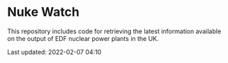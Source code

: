# Nuke Watch

This repository includes code for retrieving the latest information available on the output of EDF nuclear power plants in the UK.

Last updated: 2022-02-07 04:10